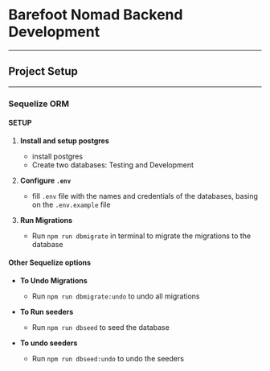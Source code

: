 # Barefoot Nomad Backend Development

---

## Project Setup

---

### Sequelize ORM

#### SETUP

1. **Install and setup postgres**

   - install postgres
   - Create two databases: Testing and Development

2. **Configure `.env`**

   - fill `.env` file with the names and credentials of the databases, basing on the `.env.example` file

3. **Run Migrations**

   - Run `npm run dbmigrate` in terminal to migrate the migrations to the database

#### Other Sequelize options

- **To Undo Migrations**

  - Run `npm run dbmigrate:undo` to undo all migrations

- **To Run seeders**

  - Run `npm run dbseed` to seed the database

- **To undo seeders**

  - Run `npm run dbseed:undo` to undo the seeders
